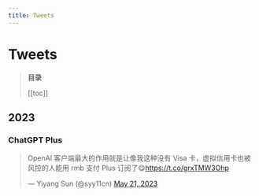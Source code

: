 ```yaml
---
title: Tweets
---
```


<Twitter />

# Tweets


> **目录**
>
> [[toc]]

## 2023

### ChatGPT Plus

<blockquote class="twitter-tweet"><p lang="zh" dir="ltr">OpenAI 客户端最大的作用就是让像我这种没有 Visa 卡，虚拟信用卡也被风控的人能用 rmb 支付 Plus 订阅了😋<a href="https://t.co/grxTMW3Ohp">https://t.co/grxTMW3Ohp</a></p>&mdash; Yiyang Sun (@syy11cn) <a href="https://twitter.com/syy11cn/status/1660109733276315648?ref_src=twsrc%5Etfw">May 21, 2023</a></blockquote>
